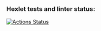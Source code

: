 ### Hexlet tests and linter status:
[![Actions Status](https://github.com/Grad566/java-project-78/actions/workflows/hexlet-check.yml/badge.svg)](https://github.com/Grad566/java-project-78/actions)